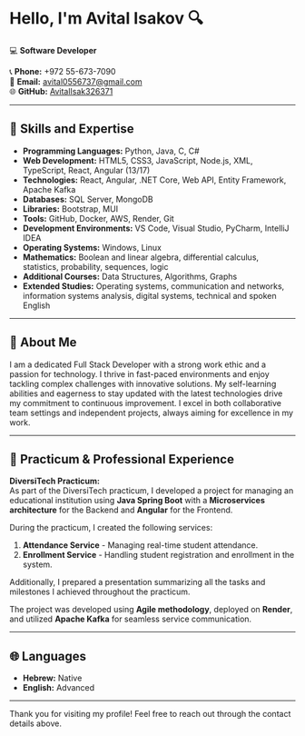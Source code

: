 # Hello, I'm Avital Isakov 🔍  
💻 **Software Developer**  

📞 **Phone:** +972 55-673-7090  
📧 **Email:** avital0556737@gmail.com  
🌐 **GitHub:** [AvitalIsak326371](https://github.com/AvitalIsak326371)  

---

## 🔧 Skills and Expertise  
- **Programming Languages:** Python, Java, C, C#  
- **Web Development:** HTML5, CSS3, JavaScript, Node.js, XML, TypeScript, React, Angular (13/17)  
- **Technologies:** React, Angular, .NET Core, Web API, Entity Framework, Apache Kafka  
- **Databases:** SQL Server, MongoDB  
- **Libraries:** Bootstrap, MUI  
- **Tools:** GitHub, Docker, AWS, Render, Git  
- **Development Environments:** VS Code, Visual Studio, PyCharm, IntelliJ IDEA  
- **Operating Systems:** Windows, Linux  
- **Mathematics:** Boolean and linear algebra, differential calculus, statistics, probability, sequences, logic  
- **Additional Courses:** Data Structures, Algorithms, Graphs  
- **Extended Studies:** Operating systems, communication and networks, information systems analysis, digital systems, technical and spoken English  

---

## 🌟 About Me  
I am a dedicated Full Stack Developer with a strong work ethic and a passion for technology. I thrive in fast-paced environments and enjoy tackling complex challenges with innovative solutions. My self-learning abilities and eagerness to stay updated with the latest technologies drive my commitment to continuous improvement. I excel in both collaborative team settings and independent projects, always aiming for excellence in my work.  

---

## 🚀 Practicum & Professional Experience  
**DiversiTech Practicum:**  
As part of the DiversiTech practicum, I developed a project for managing an educational institution using **Java Spring Boot** with a **Microservices architecture** for the Backend and **Angular** for the Frontend.  

During the practicum, I created the following services:  
1. **Attendance Service** - Managing real-time student attendance.  
2. **Enrollment Service** - Handling student registration and enrollment in the system.  

Additionally, I prepared a presentation summarizing all the tasks and milestones I achieved throughout the practicum.  

The project was developed using **Agile methodology**, deployed on **Render**, and utilized **Apache Kafka** for seamless service communication.  

---

## 🌐 Languages  
- **Hebrew:** Native  
- **English:** Advanced  

---

Thank you for visiting my profile! Feel free to reach out through the contact details above.  
